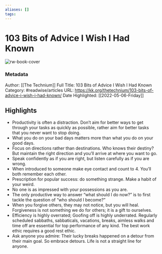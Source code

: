 ```yaml
---
aliases: []
tags:
---
```

# 103 Bits of Advice I Wish I Had Known

![rw-book-cover](https://readwise-assets.s3.amazonaws.com/static/images/article4.6bc1851654a0.png)
### Metadata
Author: [[The Technium]]
Full Title: 103 Bits of Advice I Wish I Had Known
Category: #readwise/articles
URL: https://kk.org/thetechnium/103-bits-of-advice-i-wish-i-had-known/
Date Highlighted: [[2022-05-06-Friday]]

## Highlights
- Productivity is often a distraction. Don’t aim for better ways to get through your tasks as quickly as possible, rather aim for better tasks that you never want to stop doing.
- What you do on your bad days matters more than what you do on your good days.
- Focus on directions rather than destinations. Who knows their destiny? But maintain the right direction and you’ll arrive at where you want to go.
- Speak confidently as if you are right, but listen carefully as if you are wrong.
- When introduced to someone make eye contact and count to 4. You’ll both remember each other.
- Prescription for popular success: do something strange. Make a habit of your weird.
- No one is as impressed with your possessions as you are.
- The only productive way to answer “what should I do now?” is to first tackle the question of “who should I become?”
- When you forgive others, they may not notice, but you will heal. Forgiveness is not something we do for others; it is a gift to ourselves.
- Efficiency is highly overrated; Goofing off is highly underrated. Regularly scheduled sabbaths, sabbaticals, vacations, breaks, aimless walks and time off are essential for top performance of any kind. The best work ethic requires a good rest ethic.
- Ask anyone you admire: Their lucky breaks happened on a detour from their main goal. So embrace detours. Life is not a straight line for anyone.

